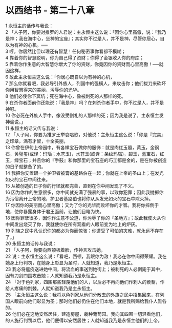 # 以西结书 - 第二十八章
  
 1 永恒主的话传与我说：  
 2 「人子阿，你要对推罗的人君说：主永恒主这么说：「因你心里高傲，说：『我乃是神；我在海中心，坐神的宝座』；其实你不过是人，并不是神，尽管你居心，自以为有神的心机。──  
 3 哼，你居然比但以理还有智慧！任何秘密事你看都不模糊；  
 4 靠着你的智慧聪明，你为自己得了资财；你得了金银收入你的府库；  
 5 靠着你作生意的大智慧你增大了你的资财，你竟因你的资财而心里高傲！──就因这样，  
 6 故此主永恒主这么说：「你居心既自以为有神的心机，  
 7 那么你就看吧，我必导引外族人，列国中的强横人，来攻击你；他们拔刀来砍坏你用智慧得来的美丽，污辱你的光华。  
 8 他们必使你下冥坑；死在海中心，像被刺死的人那样的死。  
 9 在杀你者面前你还能说：『我是神』吗？在刺杀你者手中，你不过是人，并不是神呀。  
 10 你必死在外族人手中，像没受割礼的人那样的死；因为我是说了，主永恒主发神谕说。」  
 11 永恒主的话又传与我说：  
 12 「人子阿，你要为推罗王举哀唱歌，对他说：主永恒主这么说：「你是『完美』之印章，满有才智，十全美丽，  
 13 你曾在伊甸上帝园中，有各样宝石做你的服饰：就是肉红玉髓，黄玉，金钢石，黄璧玺(或译：玛瑙；水苍玉)，水苍玉(或译：条纹玛瑙)，碧玉，蓝宝石，红玉，绿宝石；并且你的『手鼓』和你那里的宝石座的巧工都是金的，是在你被创造的日子就整备了的。  
 14 我把你安置跟一个护卫者被膏的基路伯在一起；你就在上帝的圣山上；在发光如火的宝石中间往来。  
 15 从被创造的日子你的行径就都完善，直到在你中间发现了不义。  
 16 因为你作的生意很多，你中间就充满了强暴的事，以致你犯罪；因此我抛掷你为污俗离开上帝的地，护卫者基路伯也将你从从发光如火的宝石中除灭掉。  
 17 你因你的美丽而心里高傲；又为了你的光华而败坏你的才智。我将你摔倒于地，使你暴露身体于君王面前，让他们目睹为快。  
 18 因你罪孽很多，因你作生意不公道，你污辱了你的『圣地方』；故此我使火从你中间发出烧灭了你，我就使你在所有观看的人眼前变为地上的炉灰。  
 19 列族之民中凡认识你的都必为你而惊骇；你遭受了可怕的灾难，就永远不存在了。」  
 20 永恒主的话传与我说：  
 21 「人子阿，你要向西顿板着脸，传神言攻击她，  
 22 说：主永恒主这么说：「看吧，西顿，我跟你为敌！我必在你中间得荣耀。我在她身上行判罚，在她身上彰显为圣时，人就知道，我乃是永恒主。  
 23 我必将瘟疫送进她中间，将流血的事送到她街上；被刺死的人必倒毙于其中，因有刀剑四围攻击她；人就知道我乃是永恒主。  
 24 「对于色列家，四围那些轻蔑他们的人，以后必不再向他们作刺人的蒺藜，作给人疼痛的荆棘。人就知道我乃是主永恒主。  
 25 「主永恒主这么说：我将以色列家从他们分散去的外族之民中招集回来，在列国人眼前向他们彰显为圣；那时他们必仍住在他们本地，就是我所赐给我仆人雅各的。  
 26 他们必在这地安然居住，建造房屋，栽种葡萄园。我向其四围一切轻看他们，的人施行判罚以后，他们便得以安然居住；人就知道我乃是永恒主他们的上帝。